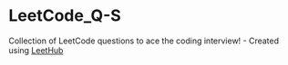 # LeetCode_Q-S
Collection of LeetCode questions to ace the coding interview! - Created using [LeetHub](https://github.com/QasimWani/LeetHub)
